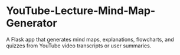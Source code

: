 # YouTube-Lecture-Mind-Map-Generator
A Flask app that generates mind maps, explanations, flowcharts, and quizzes from YouTube video transcripts or user summaries.
